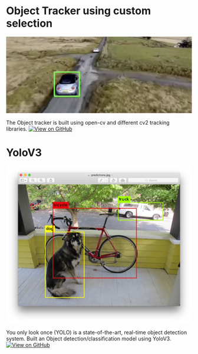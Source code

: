

# Object Tracker using custom selection

<center><img src="assets/img/objecttrack.png"/></center>

The Object tracker is built using open-cv and different cv2 tracking libraries.
[![View on GitHub](https://img.shields.io/badge/GitHub-View_on_GitHub-blue?logo=GitHub)](https://github.com/soham1827/Object-tracker-using-custom-selection)


# YoloV3

<center><img src="assets/img/object detect.png"/></center>

You only look once (YOLO) is a state-of-the-art, real-time object detection system.
Built an Object detection/classification model using YoloV3.
[![View on GitHub](https://img.shields.io/badge/GitHub-View_on_GitHub-blue?logo=GitHub)](https://github.com/soham1827/YoloV3)
